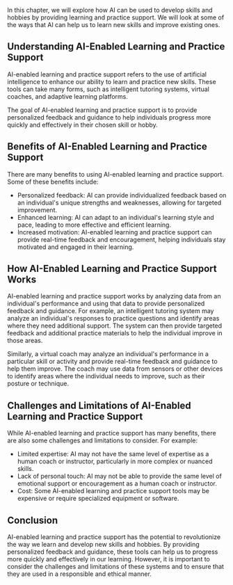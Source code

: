 
In this chapter, we will explore how AI can be used to develop skills and hobbies by providing learning and practice support. We will look at some of the ways that AI can help us to learn new skills and improve existing ones.

Understanding AI-Enabled Learning and Practice Support
------------------------------------------------------

AI-enabled learning and practice support refers to the use of artificial intelligence to enhance our ability to learn and practice new skills. These tools can take many forms, such as intelligent tutoring systems, virtual coaches, and adaptive learning platforms.

The goal of AI-enabled learning and practice support is to provide personalized feedback and guidance to help individuals progress more quickly and effectively in their chosen skill or hobby.

Benefits of AI-Enabled Learning and Practice Support
----------------------------------------------------

There are many benefits to using AI-enabled learning and practice support. Some of these benefits include:

* Personalized feedback: AI can provide individualized feedback based on an individual's unique strengths and weaknesses, allowing for targeted improvement.
* Enhanced learning: AI can adapt to an individual's learning style and pace, leading to more effective and efficient learning.
* Increased motivation: AI-enabled learning and practice support can provide real-time feedback and encouragement, helping individuals stay motivated and engaged in their learning.

How AI-Enabled Learning and Practice Support Works
--------------------------------------------------

AI-enabled learning and practice support works by analyzing data from an individual's performance and using that data to provide personalized feedback and guidance. For example, an intelligent tutoring system may analyze an individual's responses to practice questions and identify areas where they need additional support. The system can then provide targeted feedback and additional practice materials to help the individual improve in those areas.

Similarly, a virtual coach may analyze an individual's performance in a particular skill or activity and provide real-time feedback and guidance to help them improve. The coach may use data from sensors or other devices to identify areas where the individual needs to improve, such as their posture or technique.

Challenges and Limitations of AI-Enabled Learning and Practice Support
----------------------------------------------------------------------

While AI-enabled learning and practice support has many benefits, there are also some challenges and limitations to consider. For example:

* Limited expertise: AI may not have the same level of expertise as a human coach or instructor, particularly in more complex or nuanced skills.
* Lack of personal touch: AI may not be able to provide the same level of emotional support or encouragement as a human coach or instructor.
* Cost: Some AI-enabled learning and practice support tools may be expensive or require specialized equipment or software.

Conclusion
----------

AI-enabled learning and practice support has the potential to revolutionize the way we learn and develop new skills and hobbies. By providing personalized feedback and guidance, these tools can help us to progress more quickly and effectively in our learning. However, it is important to consider the challenges and limitations of these systems and to ensure that they are used in a responsible and ethical manner.
